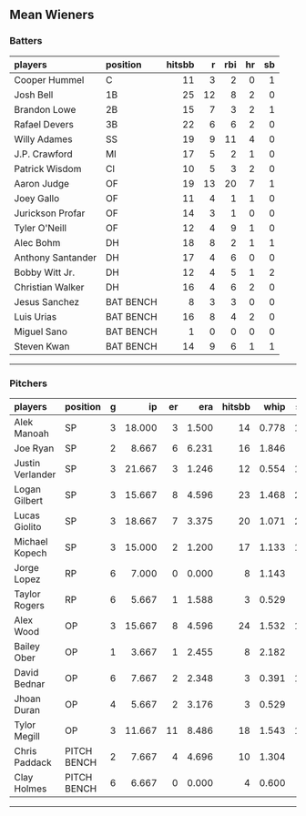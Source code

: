## Mean Wieners

### Batters

 
|players           |position  | hitsbb|  r| rbi| hr| sb| 
|:-----------------|:---------|------:|--:|---:|--:|--:| 
|Cooper Hummel     |C         |     11|  3|   2|  0|  1| 
|Josh Bell         |1B        |     25| 12|   8|  2|  0| 
|Brandon Lowe      |2B        |     15|  7|   3|  2|  1| 
|Rafael Devers     |3B        |     22|  6|   6|  2|  0| 
|Willy Adames      |SS        |     19|  9|  11|  4|  0| 
|J.P. Crawford     |MI        |     17|  5|   2|  1|  0| 
|Patrick Wisdom    |CI        |     10|  5|   3|  2|  0| 
|Aaron Judge       |OF        |     19| 13|  20|  7|  1| 
|Joey Gallo        |OF        |     11|  4|   1|  1|  0| 
|Jurickson Profar  |OF        |     14|  3|   1|  0|  0| 
|Tyler O'Neill     |OF        |     12|  4|   9|  1|  0| 
|Alec Bohm         |DH        |     18|  8|   2|  1|  1| 
|Anthony Santander |DH        |     17|  4|   6|  0|  0| 
|Bobby Witt Jr.    |DH        |     12|  4|   5|  1|  2| 
|Christian Walker  |DH        |     16|  4|   6|  2|  0| 
|Jesus Sanchez     |BAT BENCH |      8|  3|   3|  0|  0| 
|Luis Urias        |BAT BENCH |     16|  8|   4|  2|  0| 
|Miguel Sano       |BAT BENCH |      1|  0|   0|  0|  0| 
|Steven Kwan       |BAT BENCH |     14|  9|   6|  1|  1| 


* * *

### Pitchers

 
|players          |position    |  g|     ip| er|   era| hitsbb|  whip| so|  w| sv| 
|:----------------|:-----------|--:|------:|--:|-----:|------:|-----:|--:|--:|--:| 
|Alek Manoah      |SP          |  3| 18.000|  3| 1.500|     14| 0.778| 17|  1|  0| 
|Joe Ryan         |SP          |  2|  8.667|  6| 6.231|     16| 1.846|  6|  0|  0| 
|Justin Verlander |SP          |  3| 21.667|  3| 1.246|     12| 0.554| 16|  3|  0| 
|Logan Gilbert    |SP          |  3| 15.667|  8| 4.596|     23| 1.468| 20|  1|  0| 
|Lucas Giolito    |SP          |  3| 18.667|  7| 3.375|     20| 1.071| 22|  2|  0| 
|Michael Kopech   |SP          |  3| 15.000|  2| 1.200|     17| 1.133| 15|  0|  0| 
|Jorge Lopez      |RP          |  6|  7.000|  0| 0.000|      8| 1.143|  3|  2|  0| 
|Taylor Rogers    |RP          |  6|  5.667|  1| 1.588|      3| 0.529|  6|  0|  6| 
|Alex Wood        |OP          |  3| 15.667|  8| 4.596|     24| 1.532| 14|  1|  0| 
|Bailey Ober      |OP          |  1|  3.667|  1| 2.455|      8| 2.182|  3|  0|  0| 
|David Bednar     |OP          |  6|  7.667|  2| 2.348|      3| 0.391| 12|  0|  3| 
|Jhoan Duran      |OP          |  4|  5.667|  2| 3.176|      3| 0.529|  9|  0|  2| 
|Tylor Megill     |OP          |  3| 11.667| 11| 8.486|     18| 1.543| 15|  1|  0| 
|Chris Paddack    |PITCH BENCH |  2|  7.667|  4| 4.696|     10| 1.304|  7|  1|  0| 
|Clay Holmes      |PITCH BENCH |  6|  6.667|  0| 0.000|      4| 0.600|  5|  3|  0| 


* * *


